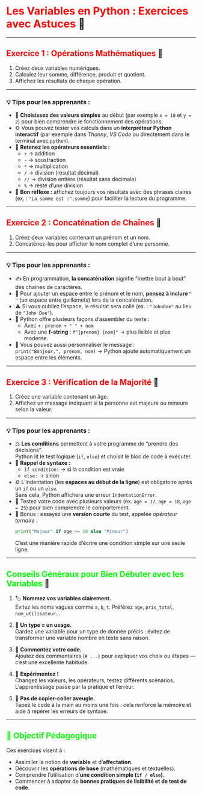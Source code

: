 # <span style="color:red;">Les Variables en Python : Exercices avec Astuces</span> 📘

---

## <span style="color:red;">Exercice 1 : Opérations Mathématiques</span> 🧩

1. Créez deux variables numériques.  
2. Calculez leur somme, différence, produit et quotient.  
3. Affichez les résultats de chaque opération.

---

### 💡 **Tips pour les apprenants :**
- 🔢 **Choisissez des valeurs simples** au début (par exemple `x = 10` et `y = 2`) pour bien comprendre le fonctionnement des opérations.  
- ⚙️ Vous pouvez tester vos calculs dans un **interpréteur Python interactif** (par exemple dans *Thonny*, *VS Code* ou directement dans le terminal avec `python`).  
- 🧠 **Retenez les opérateurs essentiels :**
  - `+` → addition  
  - `-` → soustraction  
  - `*` → multiplication  
  - `/` → division (résultat décimal)  
  - `//` → division entière (résultat sans décimale)  
  - `%` → reste d’une division  
- 🧾 **Bon réflexe :** affichez toujours vos résultats avec des phrases claires (ex. : `"La somme est :",somme`) pour faciliter la lecture du programme.

---

## <span style="color:red;">Exercice 2 : Concaténation de Chaînes</span> 🧩

1. Créez deux variables contenant un prénom et un nom.  
2. Concaténez-les pour afficher le nom complet d’une personne.

---

### 💡 **Tips pour les apprenants :**
- ✍️ En programmation, **la concaténation** signifie “mettre bout à bout” des chaînes de caractères.  
- 🔡 Pour ajouter un espace entre le prénom et le nom, **pensez à inclure `" "`** (un espace entre guillemets) lors de la concaténation.  
- ⚠️ Si vous oubliez l’espace, le résultat sera collé (ex. : `"JohnDoe"` au lieu de `"John Doe"`).  
- 🧩 Python offre plusieurs façons d’assembler du texte :
  - Avec `+` : `prenom + " " + nom`
  - Avec une **f-string** : `f"{prenom} {nom}"` → plus lisible et plus moderne.  
- 💬 Vous pouvez aussi personnaliser le message :  
  `print("Bonjour,", prenom, nom)` → Python ajoute automatiquement un espace entre les éléments.

---

## <span style="color:red;">Exercice 3 : Vérification de la Majorité</span> 🧩

1. Créez une variable contenant un âge.  
2. Affichez un message indiquant si la personne est majeure ou mineure selon la valeur.

---

### 💡 **Tips pour les apprenants :**
- ⚖️ **Les conditions** permettent à votre programme de “prendre des décisions”.  
  Python lit le test logique (`if`, `else`) et choisit le bloc de code à exécuter.  
- 🧠 **Rappel de syntaxe :**
  - `if condition:` → si la condition est vraie  
  - `else:` → sinon  
- ⚙️ L’indentation (les **espaces au début de la ligne**) est obligatoire après un `if` ou un `else`.  
  Sans cela, Python affichera une erreur `IndentationError`.  
- 👀 Testez votre code avec plusieurs valeurs (ex. `age = 17`, `age = 18`, `age = 25`) pour bien comprendre le comportement.  
- 🧩 Bonus : essayez une **version courte** du test, appelée *opérateur ternaire* :  
  ```python
  print("Majeur" if age >= 18 else "Mineur")
  ```
  C’est une manière rapide d’écrire une condition simple sur une seule ligne.

---

## <span style="color:lime;">Conseils Généraux pour Bien Débuter avec les Variables</span> 🌱

1. 🏷️ **Nommez vos variables clairement.**  
   Évitez les noms vagues comme `a`, `b`, `t`. Préférez `age`, `prix_total`, `nom_utilisateur`...  

2. 🧩 **Un type = un usage.**  
   Gardez une variable pour un type de donnée précis : évitez de transformer une variable nombre en texte sans raison.  

3. 💬 **Commentez votre code.**  
   Ajoutez des commentaires (`# ...`) pour expliquer vos choix ou étapes — c’est une excellente habitude.  

4. 🧠 **Expérimentez !**  
   Changez les valeurs, les opérateurs, testez différents scénarios. L’apprentissage passe par la pratique et l’erreur.  

5. 🚫 **Pas de copier-coller aveugle.**  
   Tapez le code à la main au moins une fois : cela renforce la mémoire et aide à repérer les erreurs de syntaxe.

---

## <span style="color:lime;">🎯 Objectif Pédagogique</span>

Ces exercices visent à :
- Assimiler la notion de **variable** et d’**affectation**.  
- Découvrir les **opérations de base** (mathématiques et textuelles).  
- Comprendre l’utilisation d’**une condition simple (`if / else`)**.  
- Commencer à adopter de **bonnes pratiques de lisibilité et de test de code**.
